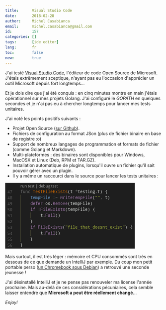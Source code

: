 ```yaml
---
title:      Visual Studio Code
date:       2018-02-28
author:     Michel Casabianca
email:      michel.casabianca@gmail.com
id:         157
categories: []
tags:       [ide editor]
lang:       fr
toc:        false
new:        true
---
```


J'ai testé [Visual Studio Code](https://code.visualstudio.com/), l'éditeur de
code Open Source de Microsoft. J'étais extrêmement sceptique, n'ayant pas eu
l'occasion d'apprécier un outil Microsoft depuis fort longtemps...

<!--more-->

Et je dois dire que j'ai été conquis : en cinq minutes montre en main j'étais
opérationnel sur mes projets Golang. J'ai configuré le *GOPATH* en quelques
secondes et je n'ai pas eu à chercher longtemps pour lancer mes tests unitaires.

J'ai noté les points positifs suivants :

- Projet Open Source ([sur Github](https://github.com/Microsoft/vscode)).
- Fichiers de configuration au format JSon (plus de fichier binaire en base de
  registre :o)
- Support de nombreux langages de programmation et formats de fichier (comme
  Golang et Markdown).
- Multi-plateformes : des binaires sont disponibles pour Windows, MacOSX et
  Linux (Deb, RPM et TAR.GZ).
- Installation automatique de plugins, lorsqu'il ouvre un fichier qu'il sait
  pouvoir gérer avec un plugin.
- Il y a même un raccourci dans le source pour lancer les tests unitaires :

![VScode Unit Test](vscode-unit-test.png)

Mais surtout, il est très léger : mémoire et CPU consommés sont très en dessous
de ce que demande un IntelliJ par exemple. Du coup mon petit portable perso
([un Chromebook sous Debian](http://sweetohm.net/article/debian-jessie-acer-c720p.html))
a retrouvé une seconde jeunesse !

J'ai désinstallé IntelliJ et je ne pense pas renouveler ma license l'année
prochaine. Mais au-delà de ces considérations pécuniaires, cela semble laisser
entendre que **Microsoft a peut être réellement changé**...

*Enjoy!*

